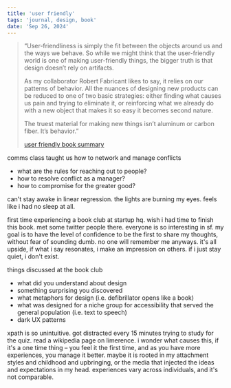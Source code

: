 ```yaml
---
title: 'user friendly'
tags: 'journal, design, book'
date: 'Sep 26, 2024'
---
```


> “User-friendliness is simply the fit between the objects around us and the ways we behave. So while we might think that the user-friendly world is one of making user-friendly things, the bigger truth is that design doesn’t rely on artifacts.
>
> As my collaborator Robert Fabricant likes to say, it relies on our patterns of behavior. All the nuances of designing new products can be reduced to one of two basic strategies: either finding what causes us pain and trying to eliminate it, or reinforcing what we already do with a new object that makes it so easy it becomes second nature.
>
> The truest material for making new things isn’t aluminum or carbon fiber. It’s behavior.”
>
> [user friendly book summary](https://web.getmatter.com/entry/70440457)

comms class taught us how to network and manage conflicts

- what are the rules for reaching out to people?
- how to resolve conflict as a manager?
- how to compromise for the greater good?

can't stay awake in linear regression. the lights are burning my eyes. feels like i had no sleep at all.

first time experiencing a book club at startup hq. wish i had time to finish this book. met some twitter people there. everyone is so interesting in sf. my goal is to have the level of confidence to be the first to share my thoughts, without fear of sounding dumb. no one will remember me anyways. it's all upside, if what i say resonates, i make an impression on others. if i just stay quiet, i don't exist.

things discussed at the book club

- what did you understand about design
- something surprising you discovered
- what metaphors for design (i.e. defibrillator opens like a book)
- what was designed for a niche group for accessibility that served the general population (i.e. text to speech)
- dark UX patterns

xpath is so unintuitive. got distracted every 15 minutes trying to study for the quiz. read a wikipedia page on limerence. i wonder what causes this, if it's a one time thing – you feel it the first time, and as you have more experiences, you manage it better. maybe it is rooted in my attachment styles and childhood and upbringing, or the media that injected the ideas and expectations in my head. experiences vary across individuals, and it's not comparable.
